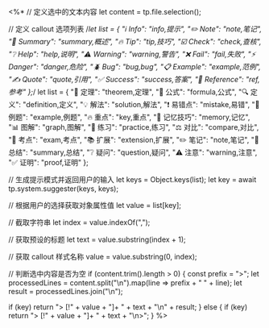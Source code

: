 <%*
// 定义选中的文本内容
let content = tp.file.selection();

// 定义 callout 选项列表
/*let list = {
  "ℹ️ Info": "info,提示",
  "✏️ Note": "note,笔记",
  "📒 Summary": "summary,概述",
  "🔥 Tip": "tip,技巧",
  "☑️ Check": "check,查核",
  "❔ Help": "help,说明",
  "⚠️ Warning": "warning,警告",
  "❌ Fail": "fail,失败",
  "⚡ Danger": "danger,危险",
  "🪲 Bug": "bug,bug",
  "📋 Example": "example,范例",
  "✍️ Quote": "quote,引用",
  "✅ Success": "success,答案",
  "📕 Reference": "ref,参考"
};*/
let list = {
  "📘 定理": "theorem,定理",
  "📐 公式": "formula,公式",
  "🔍 定义": "definition,定义",
  "💡 解法": "solution,解法",
  "❗ 易错点": "mistake,易错",
  "📝 例题": "example,例题",
  "🔥 重点": "key,重点",
  "🧠 记忆技巧": "memory,记忆",
  "📊 图解": "graph,图解",
  "🔁 练习": "practice,练习",
  "⚖️ 对比": "compare,对比",
  "🎯 考点": "exam,考点",
  "📚 扩展": "extension,扩展",
  "✏️ 笔记": "note,笔记",
  "📒 总结": "summary,总结",
  "❔ 疑问": "question,疑问",
  "⚠️ 注意": "warning,注意",
  "✅ 证明": "proof,证明"
};

// 生成提示模式并返回用户的输入
let keys = Object.keys(list);
let key = await tp.system.suggester(keys, keys);

// 根据用户的选择获取对象属性值
let value = list[key];

// 截取字符串
let index = value.indexOf(",");

// 获取预设的标题
let text = value.substring(index + 1);

// 获取 callout 样式名称
value = value.substring(0, index);

// 判断选中内容是否为空
if (content.trim().length > 0) {
  const prefix = ">";
  let processedLines = content.split("\n").map(line => prefix + " " + line);
  let result = processedLines.join("\n");

  if (key) return "> [!" + value + "]+ " + text + "\n" + result;
} else {
  if (key) return "> [!" + value + "]+ " + text + "\n>";
}
%>
